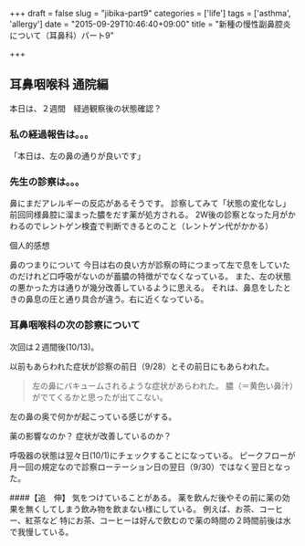 +++
draft = false
slug = "jibika-part9"
categories = ['life']
tags = ['asthma', 'allergy']
date = "2015-09-29T10:46:40+09:00"
title = "新種の慢性副鼻腔炎について（耳鼻科）パート9"

+++

## 耳鼻咽喉科 通院編

本日は、２週間　経過観察後の状態確認？

### 私の経過報告は。。。

「本日は、左の鼻の通りが良いです」

### 先生の診察は。。。

<!--more-->

鼻にまだアレルギーの反応があるそうです。
診察してみて「状態の変化なし」
前回同様鼻腔に溜まった膿をだす薬が処方される。
2W後の診察となった月がかわるのでレントゲン検査で判断できるとのこと（レントゲン代がかかる）

個人的感想

鼻のつまりについて
今日は右の良い方が診察の時につまって左で息をしていたのだけれど口呼吸がないのが蓄膿の特徴がでなくなっている。
また、左の状態の悪かった方は通りが幾分改善しているように思える。
それは、鼻息をしたときの鼻息の圧と通り具合が違う。右に近くなっている。
### 耳鼻咽喉科の次の診察について

次回は２週間後(10/13)。


以前もあらわれた症状が診察の前日（9/28）とその前日にもあらわれた。

> 左の鼻にバキュームされるような症状があらわれた。
> 膿（＝黄色い鼻汁）がでてくるかと思ったが出てこない。

左の鼻の奥で何かが起こっている感じがする。

薬の影響なのか？
症状が改善しているのか？

呼吸器の状態は翌々日(10/1)にチェックすることになっている。
ピークフローが月一回の規定なので診察ローテーション日の翌日（9/30）ではなく翌日となった。

####【追　伸】
気をつけていることがある。
薬を飲んだ後やその前に薬の効果を無くしてしまう飲み物を飲まない様にしている。
例えば、お茶、コーヒー、紅茶など
特にお茶、コーヒーは好んで飲むので薬の時間の２時間前後は水で我慢している。
